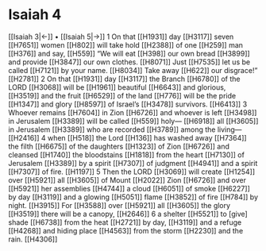 # Isaiah 4
[[Isaiah 3|←]] • [[Isaiah 5|→]]
1 On that [[H1931]] day [[H3117]] seven [[H7651]] women [[H802]] will take hold [[H2388]] of one [[H259]] man [[H376]] and say, [[H559]] “We will eat [[H398]] our own bread [[H3899]] and provide [[H3847]] our own clothes. [[H8071]] Just [[H7535]] let us be called [[H7121]] by your name. [[H8034]] Take away [[H622]] our disgrace!” [[H2781]] 
2 On that [[H1931]] day [[H3117]] the Branch [[H6780]] of the LORD [[H3068]] will be [[H1961]] beautiful [[H6643]] and glorious, [[H3519]] and the fruit [[H6529]] of the land [[H776]] will be the pride [[H1347]] and glory [[H8597]] of Israel’s [[H3478]] survivors. [[H6413]] 
3 Whoever remains [[H7604]] in Zion [[H6726]] and whoever is left [[H3498]] in Jerusalem [[H3389]] will be called [[H559]] holy— [[H6918]] all [[H3605]] in Jerusalem [[H3389]] who are recorded [[H3789]] among the living— [[H2416]] 
4 when [[H518]] the Lord [[H136]] has washed away [[H7364]] the filth [[H6675]] of the daughters [[H1323]] of Zion [[H6726]] and cleansed [[H1740]] the bloodstains [[H1818]] from the heart [[H7130]] of Jerusalem [[H3389]] by a spirit [[H7307]] of judgment [[H4941]] and a spirit [[H7307]] of fire. [[H1197]] 
5 Then the LORD [[H3069]] will create [[H1254]] over [[H5921]] all [[H3605]] of Mount [[H2022]] Zion [[H6726]] and over [[H5921]] her assemblies [[H4744]] a cloud [[H6051]] of smoke [[H6227]] by day [[H3119]] and a glowing [[H5051]] flame [[H3852]] of fire [[H784]] by night. [[H3915]] For [[H3588]] over [[H5921]] all [[H3605]] the glory [[H3519]] there will be a canopy, [[H2646]] 
6 a shelter [[H5521]] to [give] shade [[H6738]] from the heat [[H2721]] by day, [[H3119]] and a refuge [[H4268]] and hiding place [[H4563]] from the storm [[H2230]] and the rain. [[H4306]] 

